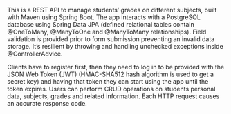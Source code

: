 This is a REST API to manage students’ grades on different subjects, built with Maven using Spring Boot. 
The app interacts with a PostgreSQL database using Spring Data JPA (defined relational tables contain @OneToMany, @ManyToOne  and @ManyToMany relationships). 
Field validation is provided prior to form submission preventing an invalid data storage. It’s resilient by throwing and handling unchecked exceptions inside @ControllerAdvice.

Clients have to register first, then they need to log in to be provided with the JSON Web Token (JWT) (HMAC-SHA512 hash algorithm is used to get a secret key) and having that token they can start using the app until the token expires. 
Users can perform CRUD operations on students personal data, subjects, grades and related information. 
Each HTTP request causes an accurate response code.
